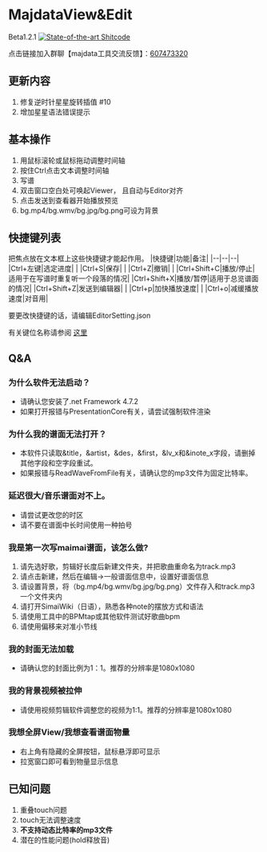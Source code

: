 # MajdataView&Edit
Beta1.2.1 [![State-of-the-art Shitcode](https://img.shields.io/static/v1?label=State-of-the-art&message=Shitcode&color=7B5804)](https://github.com/trekhleb/state-of-the-art-shitcode)

点击链接加入群聊【majdata工具交流反馈】：[607473320](https://jq.qq.com/?_wv=1027&k=TV6EGwC2)

## 更新内容
1. 修复逆时针星星旋转插值 #10
2. 增加星星语法错误提示

## 基本操作
1. 用鼠标滚轮或鼠标拖动调整时间轴
2. 按住Ctrl点击文本调整时间轴
3. 写谱
4. 双击窗口空白处可唤起Viewer，
   且自动与Editor对齐
5. 点击发送到查看器开始播放预览
6. bg.mp4/bg.wmv/bg.jpg/bg.png可设为背景

## 快捷键列表
把焦点放在文本框上这些快捷键才能起作用。
|快捷键|功能|备注|
|--|--|--|
|Ctrl+左键|选定进度| |
|Ctrl+S|保存| |
|Ctrl+Z|撤销| |
|Ctrl+Shift+C|播放/停止|适用于在写谱时重复听一个段落的情况|
|Ctrl+Shift+X|播放/暂停|适用于总览谱面的情况|
|Ctrl+Shift+Z|发送到编辑器| |
|Ctrl+p|加快播放速度| |
|Ctrl+o|减缓播放速度|对音用|

要更改快捷键的话，请编辑EditorSetting.json

有关键位名称请参阅 [这里](https://docs.microsoft.com/zh-cn/dotnet/api/system.windows.input.key)

## Q&A

### 为什么软件无法启动？
- 请确认您安装了.net Framework 4.7.2
- 如果打开报错与PresentationCore有关，请尝试强制软件渲染

### 为什么我的谱面无法打开？
- 本软件只读取&title，&artist，&des，&first，&lv_x和&inote_x字段，请删掉其他字段和空字段重试。
- 如果报错与ReadWaveFromFile有关，请确认您的mp3文件为固定比特率。

### 延迟很大/音乐谱面对不上。
- 请尝试更改您的时区
- 请不要在谱面中长时间使用一种拍号

### 我是第一次写maimai谱面，该怎么做?
1. 请先选好歌，剪辑好长度后新建文件夹，并把歌曲重命名为track.mp3
2. 请点击新建，然后在编辑->一般谱面信息中，设置好谱面信息
3. 请设置背景，将（bg.mp4/bg.wmv/bg.jpg/bg.png）文件存入和track.mp3一个文件夹内
4. 请打开SimaiWiki（日语），熟悉各种note的摆放方式和语法
5. 请使用工具中的BPMtap或其他软件测试好歌曲bpm
6. 请使用偏移来对准小节线

### 我的封面无法加载
- 请确认您的封面比例为1：1。推荐的分辨率是1080x1080

### 我的背景视频被拉伸
- 请使用视频剪辑软件调整您的视频为1:1。推荐的分辨率是1080x1080

### 我想全屏View/我想查看谱面物量
- 右上角有隐藏的全屏按钮，鼠标悬浮即可显示
- 拉宽窗口即可看到物量显示信息

## 已知问题
1. 重叠touch问题
2. touch无法调整速度
3. **不支持动态比特率的mp3文件**
4. 潜在的性能问题(hold释放音)
